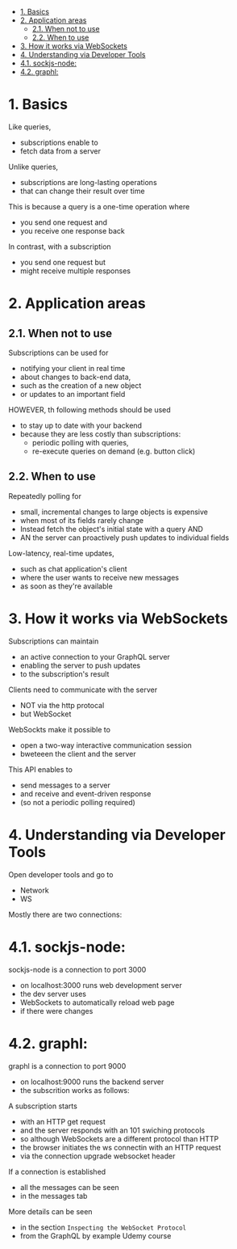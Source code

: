 - [1. Basics](#1-basics)
- [2. Application areas](#2-application-areas)
  - [2.1. When not to use](#21-when-not-to-use)
  - [2.2. When to use](#22-when-to-use)
- [3. How it works via WebSockets](#3-how-it-works-via-websockets)
- [4. Understanding via Developer Tools](#4-understanding-via-developer-tools)
- [4.1. sockjs-node:](#41-sockjs-node)
- [4.2. graphl:](#42-graphl)

# 1. Basics

Like queries,

- subscriptions enable to
- fetch data from a server

Unlike queries,

- subscriptions are long-lasting operations
- that can change their result over time

This is because a query is a one-time operation where

- you send one request and
- you receive one response back

In contrast, with a subscription

- you send one request but
- might receive multiple responses

# 2. Application areas

## 2.1. When not to use

Subscriptions can be used for

- notifying your client in real time
- about changes to back-end data,
- such as the creation of a new object
- or updates to an important field

HOWEVER, th following methods should be used

- to stay up to date with your backend
- because they are less costly than subscriptions:
  - periodic polling with queries,
  - re-execute queries on demand (e.g. button click)

## 2.2. When to use

Repeatedly polling for

- small, incremental changes to large objects is expensive
- when most of its fields rarely change
- Instead fetch the object's initial state with a query AND
- AN the server can proactively push updates to individual fields

Low-latency, real-time updates,

- such as chat application's client
- where the user wants to receive new messages
- as soon as they're available

# 3. How it works via WebSockets

Subscriptions can maintain

- an active connection to your GraphQL server
- enabling the server to push updates
- to the subscription's result

Clients need to communicate with the server

- NOT via the http protocal
- but WebSocket

WebSockts make it possible to

- open a two-way interactive communication session
- bweteeen the client and the server

This API enables to

- send messages to a server
- and receive and event-driven response
- (so not a periodic polling required)

# 4. Understanding via Developer Tools

Open developer tools and go to

- Network
- WS

Mostly there are two connections:

# 4.1. sockjs-node:

sockjs-node is a connection to port 3000

- on localhost:3000 runs web development server
- the dev server uses
- WebSockets to automatically reload web page
- if there were changes

# 4.2. graphl:

graphl is a connection to port 9000

- on localhost:9000 runs the backend server
- the subscrition works as follows:

A subscription starts

- with an HTTP get request
- and the server responds with an 101 swiching protocols
- so although WebSockets are a different protocol than HTTP
- the browser initiates the ws connectin with an HTTP request
- via the connection upgrade websocket header

If a connection is established

- all the messages can be seen
- in the messages tab

More details can be seen

- in the section `Inspecting the WebSocket Protocol`
- from the GraphQL by example Udemy course
